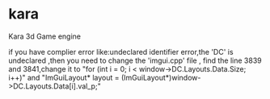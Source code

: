 # kara
Kara 3d Game engine

if you have complier error like:undeclared identifier error,the 'DC' is undeclared ,then you need to change the 'imgui.cpp' file , find the line 3839 and 3841,change it to "for (int i = 0; i < window->DC.Layouts.Data.Size; i++)"  and "ImGuiLayout* layout = (ImGuiLayout*)window->DC.Layouts.Data[i].val_p;"

